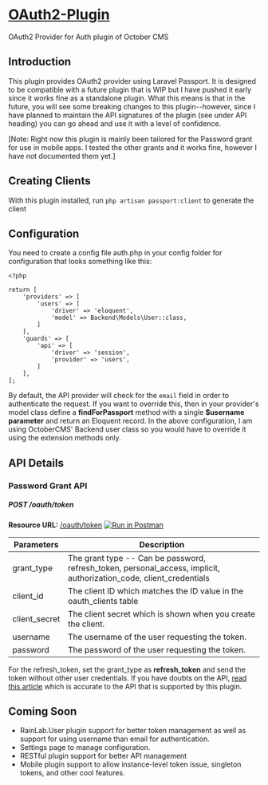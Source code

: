 # [OAuth2-Plugin](https://github.com/SaifurRahmanMohsin/oc-oauth2-plugin) #
OAuth2 Provider for Auth plugin of October CMS

## Introduction ##

This plugin provides OAuth2 provider using Laravel Passport. It is designed to be compatible with a future plugin that is WIP but I have pushed it early since it works fine as a standalone plugin. What this means is that in the future, you will see some breaking changes to this plugin--however, since I have planned to maintain the API signatures of the plugin (see under API heading) you can go ahead and use it with a level of confidence.

[Note: Right now this plugin is mainly been tailored for the Password grant for use in mobile apps. I tested the other grants and it works fine, however I have not documented them yet.]

## Creating Clients ##

With this plugin installed, run `php artisan passport:client` to generate the client

## Configuration ##
You need to create a config file auth.php in your config folder for configuration that looks something like this:

```
<?php

return [
    'providers' => [
        'users' => [
            'driver' => 'eloquent',
            'model' => Backend\Models\User::class,
        ]
    ],
    'guards' => [
        'api' => [
            'driver' => 'session',
            'provider' => 'users',
        ]
    ],
];
```

By default, the API provider will check for the `email` field in order to authenticate the request. If you want to override this, then in your provider's model class define a **findForPassport** method with a single **$username parameter** and return an Eloquent record. In the above configuration, I am using OctoberCMS' Backend user class so you would have to override it using the extension methods only.

## API Details ##
### Password Grant API ###
##### POST /oauth/token #####

**Resource URL:** [/oauth/token](/oauth/token) [![Run in Postman](https://run.pstmn.io/button.svg)](https://app.getpostman.com/run-collection/7c9553f763791c82c5c7)

| Parameters | Description
------------- | -------------
grant_type  | The grant type -- Can be password, refresh_token, personal_access, implicit, authorization_code, client_credentials
client_id  | The client ID which matches the ID value in the oauth_clients table
client_secret  | The client secret which is shown when you create the client.
username  | The username of the user requesting the token.
password  | The password of the user requesting the token.

For the refresh_token, set the grant_type as **refresh_token** and send the token without other user credentials. If you have doubts on the API, [read this article](https://alexbilbie.com/guide-to-oauth-2-grants) which is accurate to the API that is supported by this plugin.

## Coming Soon ##
* RainLab.User plugin support for better token management as well as support for using username than email for authentication.
* Settings page to manage configuration.
* RESTful plugin support for better API management
* Mobile plugin support to allow instance-level token issue, singleton tokens, and other cool features.